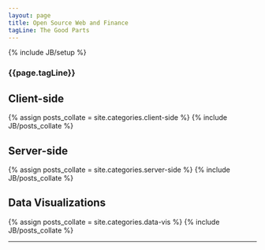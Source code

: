 ```yaml
---
layout: page
title: Open Source Web and Finance
tagLine: The Good Parts
---
```

{% include JB/setup %}

<h3>{{page.tagLine}}</h3>
<div class="container">
	<div class="row">
		<div class="col-md-4">
			<h2>Client-side</h2>
			{% assign posts_collate = site.categories.client-side %}
			{% include JB/posts_collate %}
		</div>
		<div class="col-md-4">
			<h2>Server-side</h2>
			{% assign posts_collate = site.categories.server-side %}
			{% include JB/posts_collate %}
	 	</div>
		<div class="col-md-4">
			<h2>Data Visualizations</h2>
			{% assign posts_collate = site.categories.data-vis %}
			{% include JB/posts_collate %}
		</div>
	</div>
	<hr>
</div>
